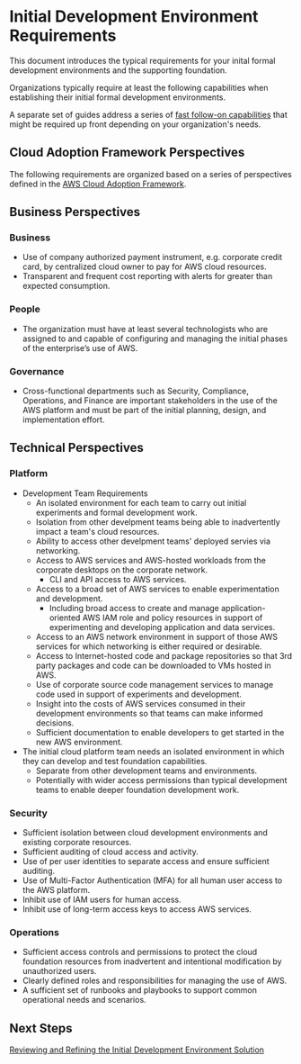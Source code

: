 # Initial Development Environment Requirements

This document introduces the typical requirements for your inital formal development environments and the supporting foundation.

Organizations typically require at least the following capabilities when establishing their initial formal development environments.

A separate set of guides address a series of [fast follow-on capabilities](../2-fast-follow-ons/README.md) that might be required up front depending on your organization's needs.

## Cloud Adoption Framework Perspectives

The following requirements are organized based on a series of perspectives defined in the [AWS Cloud Adoption Framework](https://aws.amazon.com/professional-services/CAF/).

## Business Perspectives

### Business
* Use of company authorized payment instrument, e.g. corporate credit card, by centralized cloud owner to pay for AWS cloud resources.
* Transparent and frequent cost reporting with alerts for greater than expected consumption.

### People
* The organization must have at least several technologists who are assigned to and capable of configuring and managing the initial phases of the enterprise’s use of AWS.

### Governance
* Cross-functional departments such as Security, Compliance, Operations, and Finance are important stakeholders in the use of the AWS platform and must be part of the initial planning, design, and implementation effort.

## Technical Perspectives

### Platform
* Development Team Requirements
  * An isolated environment for each team to carry out initial experiments and formal development work.
  * Isolation from other develpment teams being able to inadvertently impact a team's cloud resources.
  * Ability to access other develpment teams' deployed servies via networking.
  * Access to AWS services and AWS-hosted workloads from the corporate desktops on the corporate network.
    * CLI and API access to AWS services.
  * Access to a broad set of AWS services to enable experimentation and development.
    * Including broad access to create and manage application-oriented AWS IAM role and policy resources in support of experimenting and developing application and data services.
  * Access to an AWS network environment in support of those AWS services for which networking is either required or desirable.
  * Access to Internet-hosted code and package repositories so that 3rd party packages and code can be downloaded to VMs hosted in AWS.
  * Use of corporate source code management services to manage code used in support of experiments and development.
  * Insight into the costs of AWS services consumed in their development environments so that teams can make informed decisions.
  * Sufficient documentation to enable developers to get started in the new AWS environment.
* The initial cloud platform team needs an isolated environment in which they can develop and test foundation capabilities.
  * Separate from other development teams and environments.
  * Potentially with wider access permissions than typical development teams to enable deeper foundation development work.

### Security
* Sufficient isolation between cloud development environments and existing corporate resources.
* Sufficient auditing of cloud access and activity.
* Use of per user identities to separate access and ensure sufficient auditing.
* Use of Multi-Factor Authentication (MFA) for all human user access to the AWS platform.
* Inhibit use of IAM users for human access.
* Inhibit use of long-term access keys to access AWS services.

### Operations
* Sufficient access controls and permissions to protect the cloud foundation resources from inadvertent and intentional modification by unauthorized users.
* Clearly defined roles and responsibilities for managing the use of AWS.
* A sufficient set of runbooks and playbooks to support common operational needs and scenarios.

## Next Steps

[Reviewing and Refining the Initial Development Environment Solution](1-2-solution.md)
